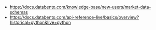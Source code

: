 

- https://docs.databento.com/knowledge-base/new-users/market-data-schemas
- https://docs.databento.com/api-reference-live/basics/overview?historical=python&live=python